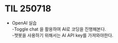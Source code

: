 # TIL 250718  
- OpenAI 실습  
-Toggle chat 을 활용하여 AI로 코딩을 진행해본다.  
-챗봇을 사용하기 위해서는 AI API key를 가져와야한다.  

